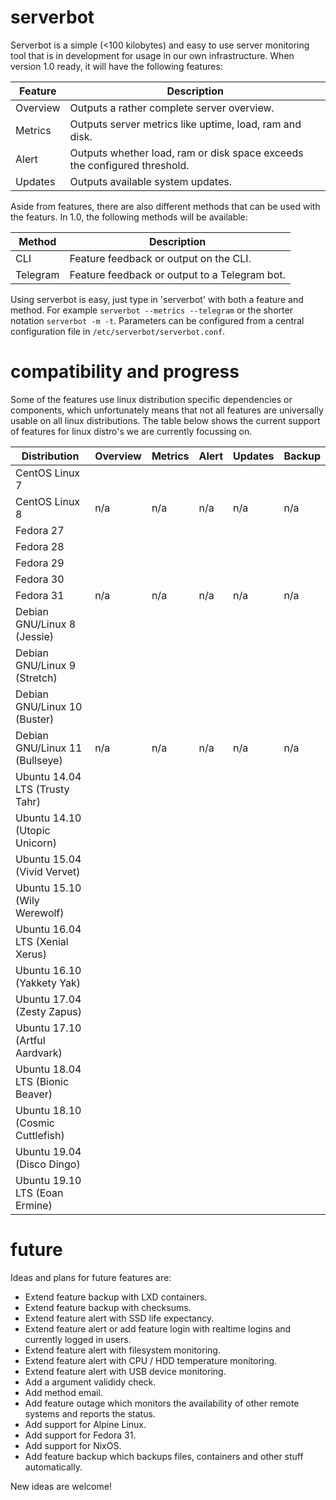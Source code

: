 # serverbot
Serverbot is a simple (<100 kilobytes) and easy to use server monitoring tool that is in development for usage in our own infrastructure. When version 1.0 ready, it will have the following features:

| Feature | Description |
| ------- | ----------- |
| Overview | Outputs a rather complete server overview. |
| Metrics | Outputs server metrics like uptime, load, ram and disk. |
| Alert | Outputs whether load, ram or disk space exceeds the configured threshold. |
| Updates | Outputs available system updates. |

Aside from features, there are also different methods that can be used with the featurs. In 1.0, the following methods will be available:

| Method | Description |
| ------ | ----------- |
| CLI | Feature feedback or output on the CLI. |
| Telegram | Feature feedback or output to a Telegram bot. |

Using serverbot is easy, just type in 'serverbot' with both a feature and method. For example `serverbot --metrics --telegram` or the shorter notation `serverbot -m -t`. Parameters can be configured from a central configuration file in `/etc/serverbot/serverbot.conf`.

# compatibility and progress
Some of the features use linux distribution specific dependencies or components, which unfortunately means that not all features are universally usable on all linux distributions. The table below shows the current support of features for linux distro's we are currently focussing on.

| Distribution | Overview | Metrics | Alert | Updates | Backup |
| ------------ | -------- | ------- | ----- | ------- | ------ |
| CentOS Linux 7 | | | | | |
| CentOS Linux 8 | n/a | n/a | n/a | n/a | n/a |
| Fedora 27 | | | | | |
| Fedora 28 | | | | | |
| Fedora 29 | | | | | |
| Fedora 30 | | | | | |
| Fedora 31 | n/a | n/a | n/a | n/a | n/a |
| Debian GNU/Linux 8 (Jessie) | | | | | |
| Debian GNU/Linux 9 (Stretch) | | | | | |
| Debian GNU/Linux 10 (Buster) | | | | | |
| Debian GNU/Linux 11 (Bullseye) | n/a | n/a | n/a | n/a | n/a |
| Ubuntu 14.04 LTS (Trusty Tahr) | | | | | |
| Ubuntu 14.10 (Utopic Unicorn) | | | | | |
| Ubuntu 15.04 (Vivid Vervet) | | | | | |
| Ubuntu 15.10 (Wily Werewolf) | | | | | |
| Ubuntu 16.04 LTS (Xenial Xerus) | | | | | |
| Ubuntu 16.10 (Yakkety Yak) | | | | | |
| Ubuntu 17.04 (Zesty Zapus) | | | | | |
| Ubuntu 17.10 (Artful Aardvark) | | | | | |
| Ubuntu 18.04 LTS (Bionic Beaver) | | | | | |
| Ubuntu 18.10 (Cosmic Cuttlefish) | | | | | |
| Ubuntu 19.04 (Disco Dingo) | | | | | |
| Ubuntu 19.10 LTS (Eoan Ermine) | | | | | |

# future
Ideas and plans for future features are:

* Extend feature backup with LXD containers.
* Extend feature backup with checksums.
* Extend feature alert with SSD life expectancy.
* Extend feature alert or add feature login with realtime logins and currently logged in users.
* Extend feature alert with filesystem monitoring.
* Extend feature alert with CPU / HDD temperature monitoring.
* Extend feature alert with USB device monitoring.
* Add a argument valididy check.
* Add method email.
* Add feature outage which monitors the availability of other remote systems and reports the status.
* Add support for Alpine Linux.
* Add support for Fedora 31.
* Add support for NixOS.
* Add feature backup which backups files, containers and other stuff automatically.

New ideas are welcome!
